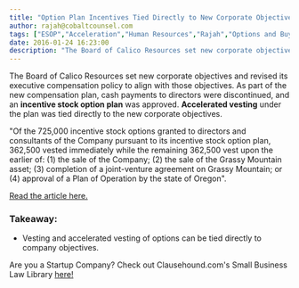 ```yaml
---
title: "Option Plan Incentives Tied Directly to New Corporate Objectives - Cash Payments Eliminated for Directors"
author: rajah@cobaltcounsel.com
tags: ["ESOP","Acceleration","Human Resources","Rajah","Options and Buyback"]
date: 2016-01-24 16:23:00
description: "The Board of Calico Resources set new corporate objectives and revised its executive compensation policy to align with those objectives."
---
```




The Board of Calico Resources set new corporate objectives and revised its executive compensation policy to align with those objectives. As part of the new compensation plan, cash payments to directors were discontinued, and an **incentive stock option plan** was approved. **Accelerated vesting** under the plan was tied directly to the new corporate objectives.

"Of the 725,000 incentive stock options granted to directors and consultants of the Company pursuant to its incentive stock option plan, 362,500 vested immediately while the remaining 362,500 vest upon the earlier of: (1) the sale of the Company; (2) the sale of the Grassy Mountain asset; (3) completion of a joint-venture agreement on Grassy Mountain; or (4) approval of a Plan of Operation by the state of Oregon".

[Read the article here.](https://stockhouse.com/news/press-releases/2014/08/25/calico-resources-sets-corporate-objectives-and-revises-compensation-policies/)

### Takeaway:
- Vesting and accelerated vesting of options can be tied directly to company objectives.

 

Are you a Startup Company? Check out Clausehound.com's Small Business Law Library
[here!](https://www.clausehound.com/documents/)
